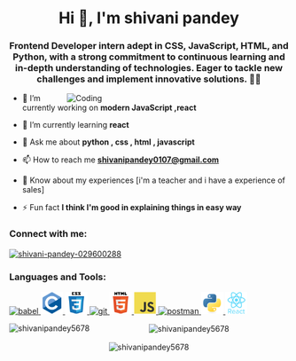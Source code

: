 
<h1 align="center">Hi 👋, I'm shivani pandey</h1>
<h3 align="center">Frontend Developer intern adept in CSS, JavaScript, HTML, and Python, with a strong commitment to continuous learning and in-depth understanding of technologies. Eager to tackle new challenges and implement innovative solutions. 🚀💡</h3>
<img align="right" alt="Coding" width="400" src="https://media.tenor.com/rePDfDWO3XoAAAAd/hacking.gif">

- 🔭 I’m currently working on **modern JavaScript ,react**

- 🌱 I’m currently learning **react**

- 💬 Ask me about **python , css , html , javascript**

- 📫 How to reach me **shivanipandey0107@gmail.com**

- 📄 Know about my experiences [i'm a teacher and i have a experience of sales]
- ⚡ Fun fact **I think I'm good in explaining things in easy way**

<h3 align="left">Connect with me:</h3>
<p align="left">
<a href="https://linkedin.com/in/shivani-pandey-029600288" target="blank"><img align="center" src="https://raw.githubusercontent.com/rahuldkjain/github-profile-readme-generator/master/src/images/icons/Social/linked-in-alt.svg" alt="shivani-pandey-029600288" height="30" width="40" /></a>
</p>

<h3 align="left">Languages and Tools:</h3>
<p align="left"> <a href="https://babeljs.io/" target="_blank" rel="noreferrer"> <img src="https://www.vectorlogo.zone/logos/babeljs/babeljs-icon.svg" alt="babel" width="40" height="40"/> </a> <a href="https://www.cprogramming.com/" target="_blank" rel="noreferrer"> <img src="https://raw.githubusercontent.com/devicons/devicon/master/icons/c/c-original.svg" alt="c" width="40" height="40"/> </a> <a href="https://www.w3schools.com/css/" target="_blank" rel="noreferrer"> <img src="https://raw.githubusercontent.com/devicons/devicon/master/icons/css3/css3-original-wordmark.svg" alt="css3" width="40" height="40"/> </a> <a href="https://git-scm.com/" target="_blank" rel="noreferrer"> <img src="https://www.vectorlogo.zone/logos/git-scm/git-scm-icon.svg" alt="git" width="40" height="40"/> </a> <a href="https://www.w3.org/html/" target="_blank" rel="noreferrer"> <img src="https://raw.githubusercontent.com/devicons/devicon/master/icons/html5/html5-original-wordmark.svg" alt="html5" width="40" height="40"/> </a> <a href="https://developer.mozilla.org/en-US/docs/Web/JavaScript" target="_blank" rel="noreferrer"> <img src="https://raw.githubusercontent.com/devicons/devicon/master/icons/javascript/javascript-original.svg" alt="javascript" width="40" height="40"/> </a> <a href="https://postman.com" target="_blank" rel="noreferrer"> <img src="https://www.vectorlogo.zone/logos/getpostman/getpostman-icon.svg" alt="postman" width="40" height="40"/> </a> <a href="https://www.python.org" target="_blank" rel="noreferrer"> <img src="https://raw.githubusercontent.com/devicons/devicon/master/icons/python/python-original.svg" alt="python" width="40" height="40"/> </a> <a href="https://reactjs.org/" target="_blank" rel="noreferrer"> <img src="https://raw.githubusercontent.com/devicons/devicon/master/icons/react/react-original-wordmark.svg" alt="react" width="40" height="40"/> </a> </p>

<!-- GitHub Stats and Language Card Sections -->
<p align="center">
  <img align="left" src="https://github-readme-stats.vercel.app/api/top-langs?username=shivanipandey5678&show_icons=true&locale=en&layout=compact" alt="shivanipandey5678" />
</p>

<p align="center">
  <img align="center" src="https://github-readme-stats.vercel.app/api?username=shivanipandey5678&show_icons=true&locale=en" alt="shivanipandey5678" />
</p>

<p align="center">
  <img align="center" src="https://github-readme-streak-stats.herokuapp.com/?user=shivanipandey5678&" alt="shivanipandey5678" />
</p>
